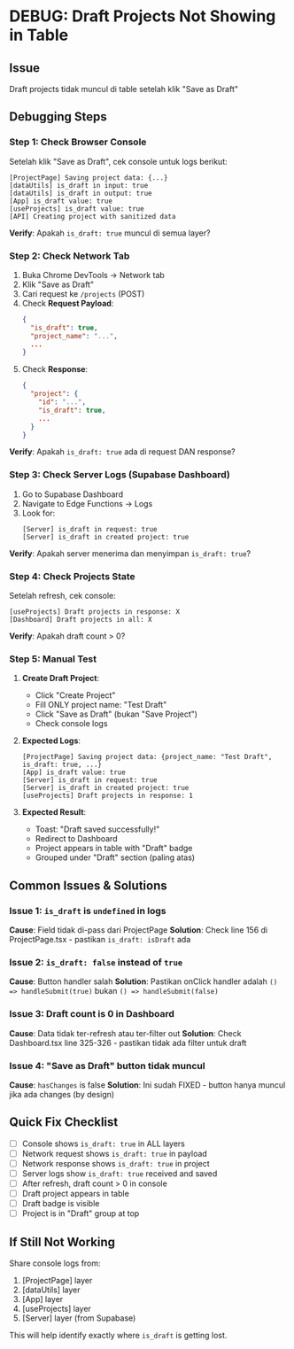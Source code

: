 # DEBUG: Draft Projects Not Showing in Table

## Issue
Draft projects tidak muncul di table setelah klik "Save as Draft"

## Debugging Steps

### Step 1: Check Browser Console
Setelah klik "Save as Draft", cek console untuk logs berikut:

```
[ProjectPage] Saving project data: {...}
[dataUtils] is_draft in input: true
[dataUtils] is_draft in output: true
[App] is_draft value: true
[useProjects] is_draft value: true
[API] Creating project with sanitized data
```

**Verify**: Apakah `is_draft: true` muncul di semua layer?

### Step 2: Check Network Tab
1. Buka Chrome DevTools → Network tab
2. Klik "Save as Draft"
3. Cari request ke `/projects` (POST)
4. Check **Request Payload**:
   ```json
   {
     "is_draft": true,
     "project_name": "...",
     ...
   }
   ```
5. Check **Response**:
   ```json
   {
     "project": {
       "id": "...",
       "is_draft": true,
       ...
     }
   }
   ```

**Verify**: Apakah `is_draft: true` ada di request DAN response?

### Step 3: Check Server Logs (Supabase Dashboard)
1. Go to Supabase Dashboard
2. Navigate to Edge Functions → Logs
3. Look for:
   ```
   [Server] is_draft in request: true
   [Server] is_draft in created project: true
   ```

**Verify**: Apakah server menerima dan menyimpan `is_draft: true`?

### Step 4: Check Projects State
Setelah refresh, cek console:
```
[useProjects] Draft projects in response: X
[Dashboard] Draft projects in all: X
```

**Verify**: Apakah draft count > 0?

### Step 5: Manual Test

1. **Create Draft Project**:
   - Click "Create Project"
   - Fill ONLY project name: "Test Draft"
   - Click "Save as Draft" (bukan "Save Project")
   - Check console logs

2. **Expected Logs**:
   ```
   [ProjectPage] Saving project data: {project_name: "Test Draft", is_draft: true, ...}
   [App] is_draft value: true
   [Server] is_draft in request: true
   [Server] is_draft in created project: true
   [useProjects] Draft projects in response: 1
   ```

3. **Expected Result**:
   - Toast: "Draft saved successfully!"
   - Redirect to Dashboard
   - Project appears in table with "Draft" badge
   - Grouped under "Draft" section (paling atas)

## Common Issues & Solutions

### Issue 1: `is_draft` is `undefined` in logs
**Cause**: Field tidak di-pass dari ProjectPage
**Solution**: Check line 156 di ProjectPage.tsx - pastikan `is_draft: isDraft` ada

### Issue 2: `is_draft: false` instead of `true`
**Cause**: Button handler salah
**Solution**: Pastikan onClick handler adalah `() => handleSubmit(true)` bukan `() => handleSubmit(false)`

### Issue 3: Draft count is 0 in Dashboard
**Cause**: Data tidak ter-refresh atau ter-filter out
**Solution**: Check Dashboard.tsx line 325-326 - pastikan tidak ada filter untuk draft

### Issue 4: "Save as Draft" button tidak muncul
**Cause**: `hasChanges` is false
**Solution**: Ini sudah FIXED - button hanya muncul jika ada changes (by design)

## Quick Fix Checklist

- [ ] Console shows `is_draft: true` in ALL layers
- [ ] Network request shows `is_draft: true` in payload
- [ ] Network response shows `is_draft: true` in project
- [ ] Server logs show `is_draft: true` received and saved
- [ ] After refresh, draft count > 0 in console
- [ ] Draft project appears in table
- [ ] Draft badge is visible
- [ ] Project is in "Draft" group at top

## If Still Not Working

Share console logs from:
1. [ProjectPage] layer
2. [dataUtils] layer  
3. [App] layer
4. [useProjects] layer
5. [Server] layer (from Supabase)

This will help identify exactly where `is_draft` is getting lost.
